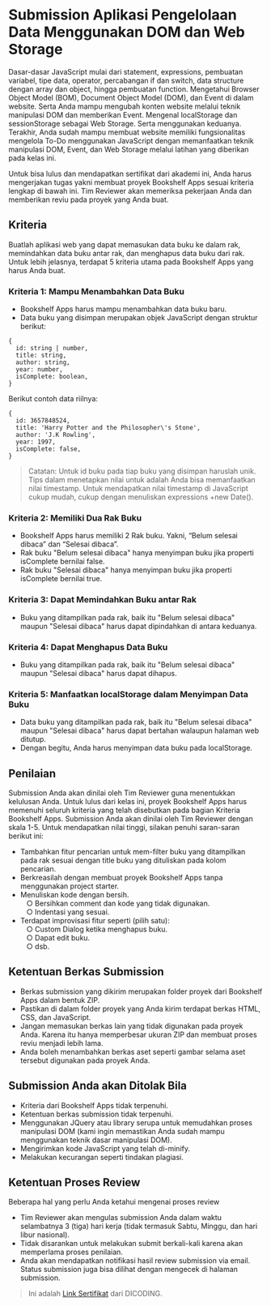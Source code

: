 # Submission Aplikasi Pengelolaan Data Menggunakan DOM dan Web Storage
Dasar-dasar JavaScript mulai dari statement, expressions, pembuatan variabel, tipe data, operator, percabangan if dan switch, data structure dengan array dan object, hingga pembuatan function.
Mengetahui Browser Object Model (BOM), Document Object Model (DOM), dan Event di dalam website. Serta Anda mampu mengubah konten website melalui teknik manipulasi DOM dan memberikan Event.
Mengenal localStorage dan sessionStorage sebagai Web Storage. Serta menggunakan keduanya.
Terakhir, Anda sudah mampu membuat website memiliki fungsionalitas mengelola To-Do menggunakan JavaScript dengan memanfaatkan teknik manipulasi DOM, Event, dan Web Storage melalui latihan yang diberikan pada kelas ini.

Untuk bisa lulus dan mendapatkan sertifikat dari akademi ini, Anda harus mengerjakan tugas yakni membuat proyek Bookshelf Apps sesuai kriteria lengkap di bawah ini. Tim Reviewer akan memeriksa pekerjaan Anda dan memberikan reviu pada proyek yang Anda buat.
## Kriteria
Buatlah aplikasi web yang dapat memasukan data buku ke dalam rak, memindahkan data buku antar rak, dan menghapus data buku dari rak. 
Untuk lebih jelasnya, terdapat 5 kriteria utama pada Bookshelf Apps yang harus Anda buat.
### Kriteria 1: Mampu Menambahkan Data Buku
- Bookshelf Apps harus mampu menambahkan data buku baru.
- Data buku yang disimpan merupakan objek JavaScript dengan struktur berikut:
```
{
  id: string | number,
  title: string,
  author: string,
  year: number,
  isComplete: boolean,
}
```
Berikut contoh data riilnya:
```
{
  id: 3657848524,
  title: 'Harry Potter and the Philosopher\'s Stone',
  author: 'J.K Rowling',
  year: 1997,
  isComplete: false,
}
```
> Catatan:
Untuk id buku pada tiap buku yang disimpan haruslah unik. Tips dalam menetapkan nilai untuk adalah Anda bisa memanfaatkan nilai timestamp. Untuk mendapatkan nilai timestamp di JavaScript cukup mudah, cukup dengan menuliskan expressions +new Date().
### Kriteria 2: Memiliki Dua Rak Buku
* Bookshelf Apps harus memiliki 2 Rak buku. Yakni, “Belum selesai dibaca” dan “Selesai dibaca”.
* Rak buku "Belum selesai dibaca" hanya menyimpan buku jika properti isComplete bernilai false.
* Rak buku "Selesai dibaca" hanya menyimpan buku jika properti isComplete bernilai true.
### Kriteria 3: Dapat Memindahkan Buku antar Rak
* Buku yang ditampilkan pada rak, baik itu "Belum selesai dibaca" maupun "Selesai dibaca" harus dapat dipindahkan di antara keduanya.
### Kriteria 4: Dapat Menghapus Data Buku
* Buku yang ditampilkan pada rak, baik itu "Belum selesai dibaca" maupun "Selesai dibaca" harus dapat dihapus.
### Kriteria 5: Manfaatkan localStorage dalam Menyimpan Data Buku
* Data buku yang ditampilkan pada rak, baik itu "Belum selesai dibaca" maupun "Selesai dibaca" harus dapat bertahan walaupun halaman web ditutup.
* Dengan begitu, Anda harus menyimpan data buku pada localStorage.
## Penilaian
Submission Anda akan dinilai oleh Tim Reviewer guna menentukkan kelulusan Anda. Untuk lulus dari kelas ini, proyek Bookshelf Apps harus memenuhi seluruh kriteria yang telah disebutkan pada bagian Kriteria Bookshelf Apps. Submission Anda akan dinilai oleh Tim Reviewer dengan skala 1-5. Untuk mendapatkan nilai tinggi, silakan penuhi saran-saran berikut ini:
* Tambahkan fitur pencarian untuk mem-filter buku yang ditampilkan pada rak sesuai dengan title buku yang dituliskan pada kolom pencarian.
* Berkreasilah dengan membuat proyek Bookshelf Apps tanpa menggunakan project starter.
* Menuliskan kode dengan bersih. <br>
  &nbsp;&nbsp;&nbsp;&#x25CB; Bersihkan comment dan kode yang tidak digunakan. <br>
  &nbsp;&nbsp;&nbsp;&#x25CB; Indentasi yang sesuai.
* Terdapat improvisasi fitur seperti (pilih satu): <br>
  &nbsp;&nbsp;&nbsp;&#x25CB; Custom Dialog ketika menghapus buku. <br>
  &nbsp;&nbsp;&nbsp;&#x25CB; Dapat edit buku. <br> 
  &nbsp;&nbsp;&nbsp;&#x25CB; dsb. <br>
## Ketentuan Berkas Submission
* Berkas submission yang dikirim merupakan folder proyek dari Bookshelf Apps dalam bentuk ZIP. 
* Pastikan di dalam folder proyek yang Anda kirim terdapat berkas HTML, CSS, dan JavaScript.
* Jangan memasukan berkas lain yang tidak digunakan pada proyek Anda. Karena itu hanya memperbesar ukuran ZIP dan membuat proses reviu menjadi lebih lama.
* Anda boleh menambahkan berkas aset seperti gambar selama aset tersebut digunakan pada proyek Anda.
## Submission Anda akan Ditolak Bila
* Kriteria dari Bookshelf Apps tidak terpenuhi.
* Ketentuan berkas submission tidak terpenuhi.
* Menggunakan JQuery atau library serupa untuk memudahkan proses manipulasi DOM (kami ingin memastikan Anda sudah mampu menggunakan teknik dasar manipulasi DOM).
* Mengirimkan kode JavaScript yang telah di-minify.
* Melakukan kecurangan seperti tindakan plagiasi.
## Ketentuan Proses Review
Beberapa hal yang perlu Anda ketahui mengenai proses review
* Tim Reviewer akan mengulas submission Anda dalam waktu selambatnya 3 (tiga) hari kerja (tidak termasuk Sabtu, Minggu, dan hari libur nasional).
* Tidak disarankan untuk melakukan submit berkali-kali karena akan memperlama proses penilaian.
* Anda akan mendapatkan notifikasi hasil review submission via email. Status submission juga bisa dilihat dengan mengecek di halaman submission.

> Ini adalah [Link Sertifikat]([https://www.google.com/](https://www.dicoding.com/certificates/L4PQQD1OQPO1)https://www.dicoding.com/certificates/L4PQQD1OQPO1) dari DICODING.



